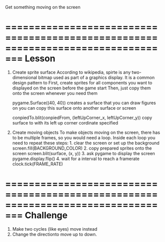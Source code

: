 Get something moving on the screen

=================================================================================
Lesson
=================================================================================
1. Create sprite surface
	According to wikipedia, spirte is any two-dimensional bitmap used as part of a graphics display.
	It is a common design pattern to
		First, create sprites for all components you want to displayed on the screen before the game start
		Then, just copy them onto the screen whenever you need them

	pygame.Surface((40, 40))
		creates a surface that you can draw figures on
		you can copy this surface onto another surface or screen 

    conpiedTo.blit(conpiedFrom, (leftUpCorner_x, leftUpCorner_y))
    	copy surface <conpiedFrom> to <copiedTo> with its left up corner cordinate specified

2. Create moving objects
	To make objects moving on the screen, there has to be multiple frames, so you would need a loop.
	Inside each loop you need to repeat these steps:
		1. clear the screen or set up the background		screen.fill(BACKGROUND_COLOR)
		2. copy prepared sprites onto the screen 			screen.blit(surface, (x, y))
		3. ask pygame to display the screen 				pygame.display.flip()
		4. wait for a interval to reach a framerate 		clock.tick(FRAME_RATE)


=================================================================================
Challenge
=================================================================================
1. Make two cycles (like eyes) move instead
2. Change the directionto move up to down.
